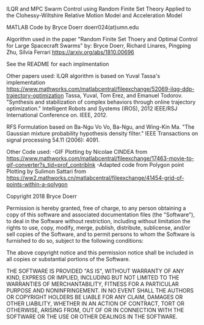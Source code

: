ILQR and MPC Swarm Control using Random Finite Set Theory
Applied to the Clohessy-Wiltshire Relative Motion Model and Acceleration Model

MATLAB Code by Bryce Doerr doerr024(at)umn.edu

Algorithm used in the paper "Random Finite Set Thoery and Optimal Control for Large Spacecraft Swarms"
by: Bryce Doerr, Richard Linares, Pingping Zhu, Silvia Ferrari
https://arxiv.org/abs/1810.00696

See the README for each implmentation

Other papers used:
ILQR algorithm is based on Yuval Tassa's implementation
https://www.mathworks.com/matlabcentral/fileexchange/52069-ilqg-ddp-trajectory-optimization
Tassa, Yuval, Tom Erez, and Emanuel Todorov. "Synthesis and stabilization of complex behaviors through online trajectory optimization." Intelligent Robots and Systems (IROS), 2012 IEEE/RSJ International Conference on. IEEE, 2012.

RFS Formulation based on Ba-Ngu Vo
Vo, Ba-Ngu, and Wing-Kin Ma. "The Gaussian mixture probability hypothesis density filter." IEEE Transactions on signal processing 54.11 (2006): 4091.

Other Code used:
-GIF Plotting by Nicolae CINDEA from https://www.mathworks.com/matlabcentral/fileexchange/17463-movie-to-gif-converter?s_tid=prof_contriblnk
-Adapted code from Polygon point Plotting by Sulimon Sattari from https://ww2.mathworks.cn/matlabcentral/fileexchange/41454-grid-of-points-within-a-polygon

Copyright 2018 Bryce Doerr

Permission is hereby granted, free of charge, to any person obtaining a copy of this software and associated documentation files (the "Software"), to deal in the Software without restriction, including without limitation the rights to use, copy, modify, merge, publish, distribute, sublicense, and/or sell copies of the Software, and to permit persons to whom the Software is furnished to do so, subject to the following conditions:

The above copyright notice and this permission notice shall be included in all copies or substantial portions of the Software.

THE SOFTWARE IS PROVIDED "AS IS", WITHOUT WARRANTY OF ANY KIND, EXPRESS OR IMPLIED, INCLUDING BUT NOT LIMITED TO THE WARRANTIES OF MERCHANTABILITY, FITNESS FOR A PARTICULAR PURPOSE AND NONINFRINGEMENT. IN NO EVENT SHALL THE AUTHORS OR COPYRIGHT HOLDERS BE LIABLE FOR ANY CLAIM, DAMAGES OR OTHER LIABILITY, WHETHER IN AN ACTION OF CONTRACT, TORT OR OTHERWISE, ARISING FROM, OUT OF OR IN CONNECTION WITH THE SOFTWARE OR THE USE OR OTHER DEALINGS IN THE SOFTWARE.
